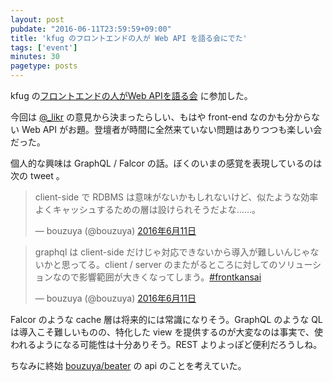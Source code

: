 ```yaml
---
layout: post
pubdate: "2016-06-11T23:59:59+09:00"
title: 'kfug のフロントエンドの人が Web API を語る会にでた'
tags: ['event']
minutes: 30
pagetype: posts
---
```

kfug の[フロントエンドの人がWeb APIを語る会](http://kfug.connpass.com/event/32138/) に参加した。

今回は [@_likr](https://twitter.com/_likr) の意見から決まったらしい、もはや front-end なのかも分からない Web API がお題。登壇者が時間に全然来ていない問題はありつつも楽しい会だった。

個人的な興味は GraphQL / Falcor の話。ぼくのいまの感覚を表現しているのは次の tweet 。

<blockquote class="twitter-tweet" data-lang="ja"><p lang="ja" dir="ltr">client-side で RDBMS は意味がないかもしれないけど、似たような効率よくキャッシュするための層は設けられそうだよな……。</p>&mdash; bouzuya (@bouzuya) <a href="https://twitter.com/bouzuya/status/741522612182867970">2016年6月11日</a></blockquote>
<script async src="//platform.twitter.com/widgets.js" charset="utf-8"></script>

<blockquote class="twitter-tweet" data-lang="ja"><p lang="ja" dir="ltr">graphql は client-side だけじゃ対応できないから導入が難しいんじゃないかと思ってる。client / server のまたがるところに対してのソリューションなので影響範囲が大きくなってしまう。<a href="https://twitter.com/hashtag/frontkansai?src=hash">#frontkansai</a></p>&mdash; bouzuya (@bouzuya) <a href="https://twitter.com/bouzuya/status/741545895406108673">2016年6月11日</a></blockquote>
<script async src="//platform.twitter.com/widgets.js" charset="utf-8"></script>

Falcor のような cache 層は将来的には常識になりそう。GraphQL のような QL は導入こそ難しいものの、特化した view を提供するのが大変なのは事実で、使われるようになる可能性は十分ありそう。REST よりよっぽど便利だろうしね。

ちなみに終始 [bouzuya/beater][] の api のことを考えていた。

[bouzuya/beater]: https://github.com/bouzuya/beater
